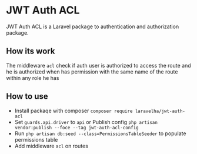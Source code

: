 # JWT Auth ACL
JWT Auth ACL is a Laravel package to authentication and authorization package.

## How its work
The middleware `acl` check if auth user is authorized to access the route and he is authorized when has permission with 
the same name of the route within any role he has

## How to use
* Install packaqe with composer `composer require laravelha/jwt-auth-acl`
* Set `guards.api.driver` to `api` or Publish config `php artisan vendor:publish --foce --tag jwt-auth-acl-config`
* Run `php artisan db:seed --class=PermissionsTableSeeder` to populate permissions table
* Add middleware `acl` on routes
